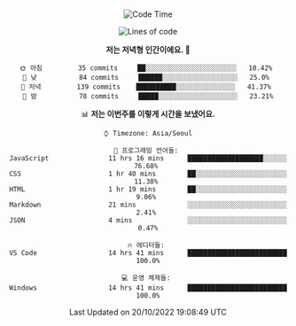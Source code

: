<div align="center">

<br />

 <!--START_SECTION:waka-->
![Code Time](http://img.shields.io/badge/Code%20Time-54%20hrs%2034%20mins-blue)

![Lines of code](https://img.shields.io/badge/%EC%A0%80%EB%8A%94%20%EC%97%AC%ED%83%9C%EA%B9%8C%EC%A7%80%20-81%20Thousand%20%EC%A4%84%EC%9D%98%20%EC%BD%94%EB%93%9C%EB%A5%BC%20%EC%9E%91%EC%84%B1%ED%96%88%EC%96%B4%EC%9A%94.-blue)

**저는 저녁형 인간이에요. 🦉** 

```text
🌞 아침         35 commits     ██░░░░░░░░░░░░░░░░░░░░░░░   10.42% 
🌆 낮　         84 commits     ██████░░░░░░░░░░░░░░░░░░░   25.0% 
🌃 저녁         139 commits    ██████████░░░░░░░░░░░░░░░   41.37% 
🌙 밤　         78 commits     █████░░░░░░░░░░░░░░░░░░░░   23.21%

```


📊 **저는 이번주를 이렇게 시간을 보냈어요.** 

```text
⌚︎ Timezone: Asia/Seoul

💬 프로그래밍 언어들: 
JavaScript               11 hrs 16 mins      ███████████████████░░░░░░   76.68% 
CSS                      1 hr 40 mins        ██░░░░░░░░░░░░░░░░░░░░░░░   11.38% 
HTML                     1 hr 19 mins        ██░░░░░░░░░░░░░░░░░░░░░░░   9.06% 
Markdown                 21 mins             ░░░░░░░░░░░░░░░░░░░░░░░░░   2.41% 
JSON                     4 mins              ░░░░░░░░░░░░░░░░░░░░░░░░░   0.47%

🔥 에디터들: 
VS Code                  14 hrs 41 mins      █████████████████████████   100.0%

💻 운영 체제들: 
Windows                  14 hrs 41 mins      █████████████████████████   100.0%

```


 Last Updated on 20/10/2022 19:08:49 UTC
<!--END_SECTION:waka-->

</div>
